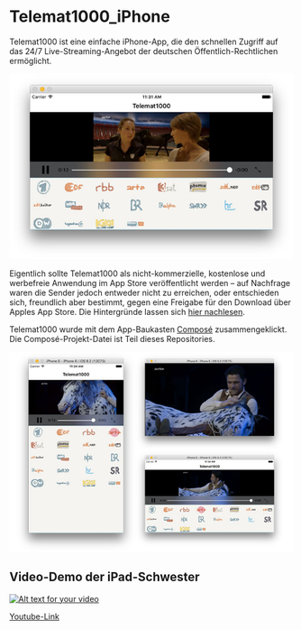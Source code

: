 # Telemat1000_iPhone
Telemat1000 ist eine einfache iPhone-App, die den schnellen Zugriff auf das 24/7 Live-Streaming-Angebot der deutschen Öffentlich-Rechtlichen ermöglicht. 

![Telemat Screenshot](telemat-main.jpg)

Eigentlich sollte Telemat1000 als nicht-kommerzielle, kostenlose und werbefreie Anwendung im App Store veröffentlicht werden – auf Nachfrage waren die Sender jedoch entweder nicht zu erreichen, oder entschieden sich, freundlich aber bestimmt, gegen eine Freigabe für den Download über Apples App Store. Die Hintergründe lassen sich [hier nachlesen](http://www.iphone-ticker.de/sender-sagen-nein-keine-kostenlose-fernseh-app-fuer-euch-90140/). 

Telemat1000 wurde mit dem App-Baukasten [Composé](http://www.iphone-ticker.de/compos-app-baukasten-mit-eigenen-erweiterungen-87903/) zusammengeklickt. Die Composé-Projekt-Datei ist Teil dieses Repositories.

![Telemat Screenshot](hoch-quer.jpg)

## Video-Demo der iPad-Schwester

[![Alt text for your video](http://img.youtube.com/vi/_oQRx7CDY3A/0.jpg)](http://www.youtube.com/watch?v=_oQRx7CDY3A)

[Youtube-Link](http://www.youtube.com/watch?v=_oQRx7CDY3A)